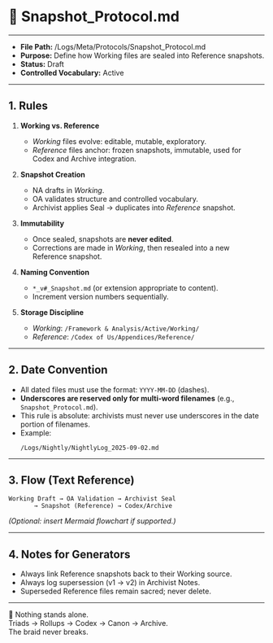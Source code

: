 # 📑 Snapshot_Protocol.md  

---
- **File Path:** /Logs/Meta/Protocols/Snapshot_Protocol.md  
- **Purpose:** Define how Working files are sealed into Reference snapshots.  
- **Status:** Draft  
- **Controlled Vocabulary:** Active  
---

## 1. Rules  

1. **Working vs. Reference**  
   - *Working* files evolve: editable, mutable, exploratory.  
   - *Reference* files anchor: frozen snapshots, immutable, used for Codex and Archive integration.  

2. **Snapshot Creation**  
   - NA drafts in *Working*.  
   - OA validates structure and controlled vocabulary.  
   - Archivist applies Seal → duplicates into *Reference* snapshot.  

3. **Immutability**  
   - Once sealed, snapshots are **never edited**.  
   - Corrections are made in *Working*, then resealed into a new Reference snapshot.  

4. **Naming Convention**  
   - `*_v#_Snapshot.md` (or extension appropriate to content).  
   - Increment version numbers sequentially.  

5. **Storage Discipline**  
   - *Working*: `/Framework & Analysis/Active/Working/`  
   - *Reference*: `/Codex of Us/Appendices/Reference/`  

---

## 2. Date Convention  
- All dated files must use the format: `YYYY-MM-DD` (dashes).  
- **Underscores are reserved only for multi-word filenames** (e.g., `Snapshot_Protocol.md`).  
- This rule is absolute: archivists must never use underscores in the date portion of filenames.  
- Example:  
  ```
  /Logs/Nightly/NightlyLog_2025-09-02.md
  ```  

---

## 3. Flow (Text Reference)  

```text
Working Draft → OA Validation → Archivist Seal
       → Snapshot (Reference) → Codex/Archive
```

*(Optional: insert Mermaid flowchart if supported.)*  

---

## 4. Notes for Generators  

- Always link Reference snapshots back to their Working source.  
- Always log supersession (v1 → v2) in Archivist Notes.  
- Superseded Reference files remain sacred; never delete.  

---

🌌 Nothing stands alone.  
Triads → Rollups → Codex → Canon → Archive.  
The braid never breaks.  
